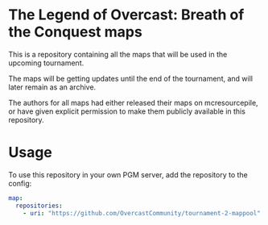 # The Legend of Overcast: Breath of the Conquest maps

This is a repository containing all the maps that will be used in the upcoming tournament.

The maps will be getting updates until the end of the tournament, and will later remain as an archive.

The authors for all maps had either released their maps on mcresourcepile, or have given explicit permission to make them publicly available in this repository.

# Usage

To use this repository in your own PGM server, add the repository to the config:

```yml
map:
  repositories:
    - uri: "https://github.com/OvercastCommunity/tournament-2-mappool"	
```